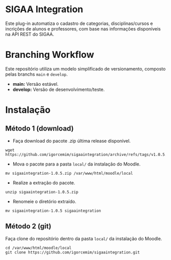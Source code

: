 # SIGAA Integration

Este plug-in automatiza o cadastro de categorias, disciplinas/cursos e incrições de alunos e professores, com base nas informações disponíveis na API REST do SIGAA.

# Branching Workflow

Este repositório utiliza um modelo simplificado de versionamento, composto pelas branchs `main` e  `develop`.

- **main:** Versão estável.
- **develop:** Versão de desenvolvimento/teste.

# Instalação 

## Método 1 (download)

- Faça download do pacote .zip última release disponível.
```
wget https://github.com/igorcemim/sigaaintegration/archive/refs/tags/v1.0.5.zip
```
- Mova o pacote para a pasta `local/` da instalação do Moodle.
```
mv sigaaintegration-1.0.5.zip /var/www/html/moodle/local
```
- Realize a extração do pacote.
```
unzip sigaaintegration-1.0.5.zip
```
- Renomeie o diretório extraído.
```
mv sigaaintegration-1.0.5 sigaaintegration
```

## Método 2 (git)

Faça clone do repositório dentro da pasta `local/` da instalação do Moodle.

```
cd /var/www/html/moodle/local
git clone https://github.com/igorcemim/sigaaintegration.git
```
